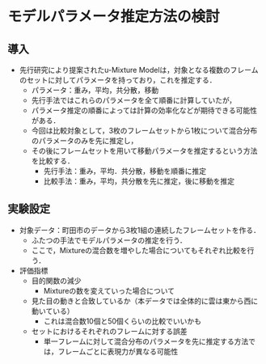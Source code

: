 # モデルパラメータ推定方法の検討
## 導入
- 先行研究により提案されたu-Mixture Modelは，対象となる複数のフレームのセットに対してパラメータを持っており，これを推定する．
  - パラメータ：重み，平均，共分散，移動
  - 先行手法ではこれらのパラメータを全て順番に計算していたが，
  - パラメータ推定の順番によっては計算の効率化などが期待できる可能性がある．
  - 今回は比較対象として，3枚のフレームセットから1枚について混合分布のパラメータのみを先に推定し，
  - その後にフレームセットを用いて移動パラメータを推定するという方法を比較する．
  	- 先行手法：重み，平均．共分散，移動を順番に推定
	- 比較手法：重み，平均，共分散を先に推定，後に移動を推定
## 実験設定
- 対象データ：町田市のデータから3枚1組の連続したフレームセットを作る．
  - ふたつの手法でモデルパラメータの推定を行う．
  - ここで，Mixtureの混合数を増やした場合についてもそれぞれ比較を行う．
- 評価指標
  - 目的関数の減少
    - Mixtureの数を変えていった場合について
  - 見た目の動きと合致しているか（本データでは全体的に雲は東から西に動いている）
  	- これは混合数10個と50個くらいの比較でいいかも
  - セットにおけるそれぞれのフレームに対する誤差
    - 単一フレームに対して混合分布のパラメータを先に推定する方法では，フレームごとに表現力が異なる可能性
